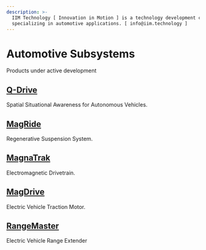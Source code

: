 ```yaml
---
description: >-
  IIM Technology [ Innovation in Motion ] is a technology development company
  specializing in automotive applications. [ info@iim.technology ]
---
```


# Automotive Subsystems

Products under active development

## [Q-Drive](q-drive.md)

Spatial Situational Awareness for Autonomous Vehicles.

## [MagRide](magride.md)

Regenerative Suspension System.

## [MagnaTrak](magnatrak.md)

Electromagnetic Drivetrain.

## [MagDrive](magdrive.md)

Electric Vehicle Traction Motor.

## [RangeMaster](rangemaster.md)

Electric Vehicle Range Extender







